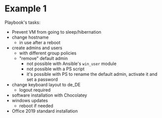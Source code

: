 # Example 1
Playbook's tasks:
- Prevent VM from going to sleep/hibernation
- change hostname
  - in use after a reboot
- create admins and users
    - with different group policies
  - "remove" default admin
    - not possible with Ansible's `win_user` module
    - not possible with a PS script
    - it's possible with PS to rename the default admin, activate it and set a password
- change keyboard layout to de_DE
  - logout required
- software installation with Chocolatey
- windows updates
  - reboot if needed
- Office 2019 standard installation
